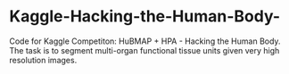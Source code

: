 # Kaggle-Hacking-the-Human-Body-
Code for Kaggle Competiton: HuBMAP + HPA - Hacking the Human Body. The task is to segment multi-organ functional tissue units given very high resolution images.
